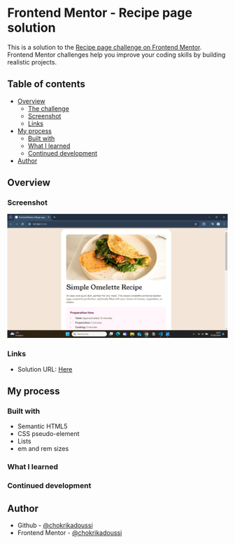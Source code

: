 # Frontend Mentor - Recipe page solution

This is a solution to the [Recipe page challenge on Frontend Mentor](https://www.frontendmentor.io/challenges/recipe-page-KiTsR8QQKm). Frontend Mentor challenges help you improve your coding skills by building realistic projects.

## Table of contents

- [Overview](#overview)
  - [The challenge](#the-challenge)
  - [Screenshot](#screenshot)
  - [Links](#links)
- [My process](#my-process)
  - [Built with](#built-with)
  - [What I learned](#what-i-learned)
  - [Continued development](#continued-development)
- [Author](#author)

## Overview

### Screenshot

![](./assets/images/screenshot.png)

### Links

- Solution URL: [Here](https://recipepage-rose.vercel.app/)

## My process

### Built with

- Semantic HTML5
- CSS pseudo-element
- Lists
- em and rem sizes

### What I learned

### Continued development

## Author

- Github - [@chokrikadoussi](https://github.com/chokrikadoussi)
- Frontend Mentor - [@chokrikadoussi](https://www.frontendmentor.io/profile/chokrikadoussi)
